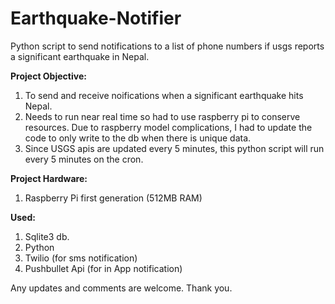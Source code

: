 # Earthquake-Notifier
Python script to send notifications to a list of phone numbers if usgs reports a significant earthquake in Nepal.

<b>Project Objective:</b><br />
1. To send and receive noifications when a significant earthquake hits Nepal.<br />
2. Needs to run near real time so had to use raspberry pi to conserve resources. Due to raspberry model complications, I had to update the code to only write to the db when there is unique data. <br />
3. Since USGS apis are updated every 5 minutes, this python script will run every 5 minutes on the cron. <br />

<b>Project Hardware:</b><br />
1. Raspberry Pi first generation (512MB RAM)

<b>Used:</b><br />
1. Sqlite3 db. <br />
2. Python <br />
3. Twilio (for sms notification) <br />
4. Pushbullet Api (for in App notification) <br />


Any updates and comments are welcome. Thank you. 
